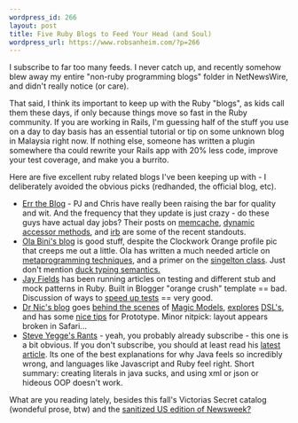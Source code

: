 ```yaml
--- 
wordpress_id: 266
layout: post
title: Five Ruby Blogs to Feed Your Head (and Soul)
wordpress_url: https://www.robsanheim.com/?p=266
---
```

I subscribe to far too many feeds.  I never catch up, and recently somehow blew away my entire "non-ruby programming blogs" folder in NetNewsWire, and didn't really notice (or care).  

That said, I think its important to keep up with the Ruby "blogs", as kids call them these days, if only because things move so fast in the Ruby community.  If you are working in Rails, I'm guessing half of the stuff you use on a day to day basis has an essential tutorial or tip on some unknown blog in Malaysia right now.  If nothing else, someone has written a plugin somewhere tha could rewrite your Rails app with 20% less code, improve your test coverage, and make you a burrito.

Here are five excellent ruby related blogs I've been keeping up with - I deliberately avoided the obvious picks (redhanded, the official blog, etc).

<ul><li><a href="https://errtheblog.com/">Err the Blog</a> - PJ and Chris have really been raising the bar for quality and wit.  And the frequency that they update is just crazy - do these guys have actual day jobs?  Their posts on <a href="https://errtheblog.com/post/27">memcache</a>, <a href="https://errtheblog.com/post/20">dynamic accessor methods</a>, and <a href="https://errtheblog.com/post/26">irb</a> are some of the recent standouts.</li>

<li><a href="https://ola-bini.blogspot.com/">Ola Bini's blog</a> is good stuff, despite the Clockwork Orange profile pic that creeps me out a little.  Ola has written a much needed article on <a href="https://ola-bini.blogspot.com/2006/09/ruby-metaprogramming-techniques.html">metaprogramming techniques</a>, and a primer on the <a href="https://ola-bini.blogspot.com/2006/09/ruby-singleton-class.html">singelton class</a>.  Just don't mention <a href="https://ola-bini.blogspot.com/2006/09/dynamic-ruby-power-and-static-balance.html">duck typing semantics.</a></li>

<li><a href="https://jayfields.blogspot.com/">Jay Fields</a> has been running articles on testing and different stub and mock patterns in Ruby.  Built in Blogger "orange crush" template == bad.  Discussion of ways to <a href="https://jayfields.blogspot.com/2006/09/rubyrails-unit-testing-in-less-than-1.html">speed up tests</a> == very good.</li>

<li><a href="https://drnicwilliams.com/">Dr Nic's blog</a> goes <a href="https://drnicwilliams.com/2006/08/10/bts-magic-models-class-creation/">behind the scenes</a> of <a href="https://magicmodels.rubyforge.org/">Magic Models</a>, <a href="https://drnicwilliams.com/2006/09/07/turn-based-game-dsl/">explores</a> <a href="https://drnicwilliams.com/2006/09/04/trick-natural-language-dsl/">DSL's</a>, and has some <a href="https://drnicwilliams.com/category/javascript/prototype/">nice tips</a> for Prototype.  Minor nitpick: layout appears broken in Safari...</li>

<li><a href="https://steve-yegge.blogspot.com">Steve Yegge's Rants</a> - yeah, you probably already subscribe - this one is a bit obvious.  If you don't subscribe, you should at least read his <a href="https://steve-yegge.blogspot.com/2006/09/bloggers-block-4-ruby-and-java-and.html">latest article</a>.  Its one of the best explanations for why Java feels so incredibly wrong, and languages like Javascript and Ruby feel right.  Short summary: creating literals in java sucks, and using xml or json or hideous OOP doesn't work.</li></ul>

What are you reading lately, besides this fall's Victorias Secret catalog (wondeful prose, btw) and the <a href="https://www.truthout.org/docs_2006/092506R.shtml">sanitized US edition of Newsweek?</a>
